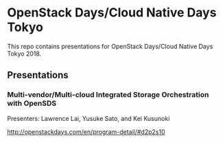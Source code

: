 # OpenStack Days/Cloud Native Days Tokyo

This repo contains presentations for OpenStack Days/Cloud Native Days Tokyo 2018.

## Presentations
### Multi-vendor/Multi-cloud Integrated Storage Orchestration with OpenSDS
Presenters: Lawrence Lai, Yusuke Sato, and Kei Kusunoki

http://openstackdays.com/en/program-detail/#d2p2s10

